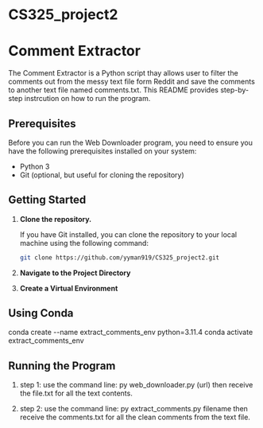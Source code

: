# CS325_project2

# Comment Extractor 
The Comment Extractor is a Python script thay allows user to filter the comments out from the messy text file form Reddit and save the comments to another text file named comments.txt. This README provides step-by-step instrcution on how to run the program.

## Prerequisites
Before you can run the Web Downloader program, you need to ensure you have the following prerequisites installed on your system:

- Python 3
- Git (optional, but useful for cloning the repository)

## Getting Started

1. **Clone the repository.**

   If you have Git installed, you can clone the repository to your local machine using the following command:

   ```bash
   git clone https://github.com/yyman919/CS325_project2.git

2. **Navigate to the Project Directory**


3. **Create a Virtual Environment**
## Using Conda
  conda create --name extract_comments_env python=3.11.4
  conda activate extract_comments_env
   
## Running the Program 
   1. step 1: use the command line: py web_downloader.py (url)
   then receive the file.txt for all the text contents.

   2. step 2: use the command line: py extract_comments.py filename
   then receive the comments.txt for all the clean comments from the text file. 

